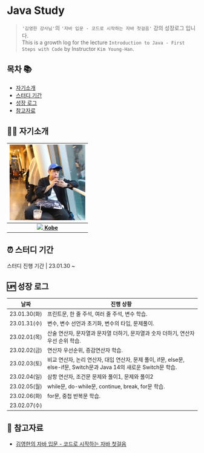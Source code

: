 # Java Study

> `'김영한 강사님'`의 `'자바 입문 - 코드로 시작하는 자바 첫걸음'` 강의 성장로그 입니다.<br>
> This is a growth log for the lecture `Introduction to Java - First Steps with Code` by Instructor `Kim Young-Han`.

## 목차 📚

- [자기소개](#-자기소개)
- [스터디 기간](#-스터디-기간)
- [성장 로그](#-성장-로그)
- [참고자료](#-참고자료)

## 🧑‍💻 자기소개
| <img src="https://github.com/devKobe24/BranchTest/blob/main/IMG_5424.JPG?raw=true" width="200" height="200"/> |
| :-: |
| [<img src="https://hackmd.io/_uploads/SJEQuLsEh.png" width="20"/> **Kobe**](https://www.devkobe24.com/) |

## ⏰ 스터디 기간
스터디 진행 기간 | 23.01.30 ~

## 🆙 성장 로그
| 날짜 | 진행 상황 | 
| -------- | -------- |
| 23.01.30(화) | 프린트문, 한 줄 주석, 여러 줄 주석, 변수 학습. |
| 23.01.31(수) | 변수, 변수 선언과 초기화, 변수의 타입, 문제풀이. |
| 23.02.01(목) | 산술 연산자, 문자열과 문자열 더하기, 문자열과 숫자 더하기, 연산자 우선 순위 학습. |
| 23.02.02(금) | 연산자 우선순위, 증감연산자 학습. |
| 23.02.03(토) | 비교 연산자, 논리 연산자, 대입 연산자, 문제 풀이, if문, else문, else-if문, Switch문과 Java 14의 새로운 Switch문 학습. |
| 23.02.04(일) | 삼항 연산자, 조건문 문제와 풀이1, 문제와 풀이2 |
| 23.02.05(월) | while문, do-while문, continue, break, for문 학습. |
| 23.02.06(화) | for문, 중첩 반복문 학습. |
| 23.02.07(수) | |

## 📑 참고자료
- [김영한의 자바 입문 - 코드로 시작하는 자바 첫걸음](https://www.inflearn.com/course/%EA%B9%80%EC%98%81%ED%95%9C%EC%9D%98-%EC%9E%90%EB%B0%94-%EC%9E%85%EB%AC%B8)
